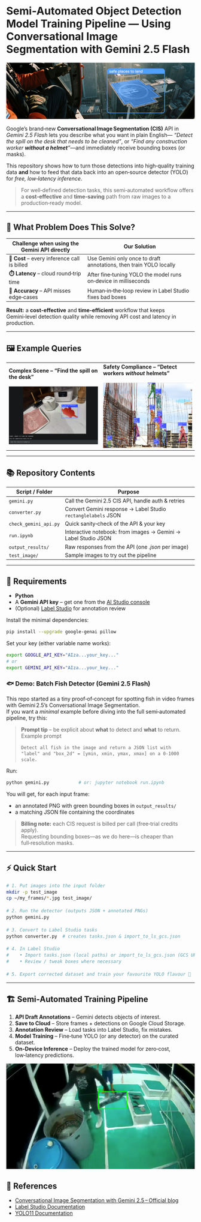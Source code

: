 # Semi‑Automated Object Detection Model Training Pipeline — Using Conversational Image Segmentation with Gemini 2.5 Flash

![cover](example/cover.png)

Google’s brand‑new **Conversational Image Segmentation (CIS)** API in *Gemini 2.5 Flash* lets you describe what you want in plain English— _“Detect the spill on the desk that needs to be cleaned”_, or _“Find any construction worker **without a helmet**”_—and immediately receive bounding boxes (or masks).  

This repository shows how to turn those detections into high‑quality training data **and** how to feed that data back into an open‑source detector (YOLO) for *free, low‑latency inference*.

> For well‑defined detection tasks, this semi‑automated workflow offers a **cost‑effective** and **time‑saving** path from raw images to a production‑ready model.

---

## 🚀 What Problem Does This Solve?

| Challenge when using the Gemini API directly | Our Solution |
|----------------------------------------------|--------------|
| **💸 Cost** – every inference call is billed | Use Gemini only once to draft annotations, then train YOLO locally |
| **⏱️ Latency** – cloud round‑trip time        | After fine‑tuning YOLO the model runs on‑device in milliseconds |
| **🎯 Accuracy** – API misses edge‑cases       | Human‑in‑the‑loop review in Label Studio fixes bad boxes |

**Result:** a **cost‑effective** and **time‑efficient** workflow that keeps Gemini‑level detection quality while removing API cost and latency in production.

---

## 🖼️ Example Queries

<table>
<tr>
<td width="50%"><strong>Complex Scene – “Find the spill on the desk”</strong><br/><br/><img src="example/spill.png"></td>
<td width="50%"><strong>Safety Compliance – “Detect workers <i>without</i> helmets”</strong><br/><br/><img src="example/person_with_helmet.PNG"></td>
</tr>
</table>

---

## 📚 Repository Contents

| Script / Folder | Purpose |
|-----------------|---------|
| `gemini.py` | Call the Gemini 2.5 CIS API, handle auth & retries |
| `converter.py` | Convert Gemini response → Label Studio `rectanglelabels` JSON |
| `check_gemini_api.py` | Quick sanity‑check of the API & your key |
| `run.ipynb` | Interactive notebook: from images → Gemini → Label Studio JSON |
| `output_results/` | Raw responses from the API (one *.json* per image) |
| `test_image/` | Sample images to try out the pipeline |

---

## 🔧 Requirements

* **Python**  
* A **Gemini API key** – get one from the [AI Studio console](https://aistudio.google.com/)  
* (Optional) [Label Studio](https://labelstud.io/) for annotation review

Install the minimal dependencies:

```bash
pip install --upgrade google-genai pillow
```

Set your key (either variable name works):

```bash
export GOOGLE_API_KEY="AIza...your_key..."
# or
export GEMINI_API_KEY="AIza...your_key..."
```

### 🐟 Demo: Batch Fish Detector (Gemini 2.5 Flash)

This repo started as a tiny proof‑of‑concept for spotting fish in video frames with Gemini 2.5’s Conversational Image Segmentation.  
If you want a *minimal* example before diving into the full semi‑automated pipeline, try this:

> **Prompt tip** – be explicit about **what** to detect and **what** to return.  
> Example prompt  
> ```text
> Detect all fish in the image and return a JSON list with
> "label" and "box_2d" = [ymin, xmin, ymax, xmax] on a 0‑1000 scale.
> ```

Run:

```bash
python gemini.py           # or: jupyter notebook run.ipynb
```

You will get, for each input frame:

* an annotated PNG with green bounding boxes in `output_results/`
* a matching JSON file containing the coordinates

> **Billing note:** each CIS request is billed per call (free‑trial credits apply).  
> Requesting bounding boxes—as we do here—is cheaper than full‑resolution masks.

---

## ⚡ Quick Start

```bash
# 1. Put images into the input folder
mkdir -p test_image
cp ~/my_frames/*.jpg test_image/

# 2. Run the detector (outputs JSON + annotated PNGs)
python gemini.py

# 3. Convert to Label Studio tasks
python converter.py  # creates tasks.json & import_to_ls_gcs.json

# 4. In Label Studio
#    • Import tasks.json (local paths) or import_to_ls_gcs.json (GCS URLs)
#    • Review / tweak boxes where necessary

# 5. Export corrected dataset and train your favourite YOLO flavour 🚀
```

---

## 🏗️ Semi‑Automated Training Pipeline

1. **API Draft Annotations** – Gemini detects objects of interest.  
2. **Save to Cloud** – Store frames + detections on Google Cloud Storage.  
3. **Annotation Review** – Load tasks into Label Studio, fix mistakes.  
4. **Model Training** – Fine‑tune YOLO (or any detector) on the curated dataset.  
5. **On‑Device Inference** – Deploy the trained model for zero‑cost, low‑latency predictions.

![Annotated sample frame](example/annotated_frame.png)

## 🔗 References

* [Conversational Image Segmentation with Gemini 2.5 – Official blog](https://developers.googleblog.com/en/conversational-image-segmentation-gemini-2-5/)
* [Label Studio Documentation](https://labelstud.io/)
* [YOLO11 Documentation](https://docs.ultralytics.com/models/yolo11/)